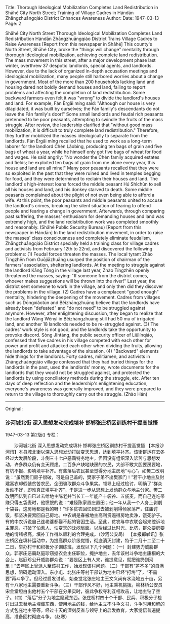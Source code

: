 Title: Thorough Ideological Mobilization Completes Land Redistribution in Shāhé City North Street; Training of Village Cadres in Hándān Zhāngzhuāngqiáo District Enhances Awareness
Author:
Date: 1947-03-13
Page: 2

Shāhé City North Street
    Thorough Ideological Mobilization Completes Land Redistribution
    Hándān Zhāngzhuāngqiáo District Trains Village Cadres to Raise Awareness
    [Report from this newspaper in Shāhé] This county's North Street, Shāhé City, broke the "things will change" mentality through thorough ideological mobilization, achieving complete land redistribution. The mass movement in this street, after a major development phase last winter, overthrew 37 despotic landlords, special agents, and landlords. However, due to the lack of organized in-depth accusation meetings and ideological mobilization, many people still harbored worries about a change in government. Most of the more than 200 households lacking land and housing dared not boldly demand houses and land, failing to report problems and affecting the completion of land redistribution. Some backward farmers even felt it was "wrong" to divide the landlord's houses and land. For example, Fán Èrgǎi míng said: "Although our house is very dilapidated, it was built by ourselves; the Fán family's descendants do not leave the Fán family's door!" Some small landlords and feudal rich peasants pretended to be poor peasants, attempting to swindle the fruits of the mass struggle. After review, the leadership clarified that "without good mass mobilization, it is difficult to truly complete land redistribution." Therefore, they further mobilized the masses ideologically to separate from the landlords. Fán Èrgǎi míng recalled that he used to work as a long-term laborer for the landlord Chén Lǎobìng, producing ten bags of grain and five bags of wheat a year, while he himself only got five bags of wheat for food and wages. He said angrily: "No wonder the Chén family acquired estates and fields; he exploited ten bags of grain from me alone every year, this house and land are all mine!" Many poor peasants recalled that they were so exploited in the past that they were ruined and lived in temples begging for food, and they were determined to reclaim their houses and land. The landlord's high-interest loans forced the middle peasant Hú Shìchūn to sell all his houses and land, and his donkey starved to death. Some middle peasants complained about the plight of not even being able to afford a wife. At this point, the poor peasants and middle peasants united to accuse the landlord's crimes, breaking the silent situation of fearing to offend people and fearing a change in government. Afterwards, through comparing past suffering, the masses' enthusiasm for demanding houses and land was extremely high, and the land redistribution work was completed smoothly and reasonably. (Shāhé Public Security Bureau)
    [Report from this newspaper in Hándān] In the land redistribution movement, in order to raise the masses' class consciousness and completely eliminate feudalism, Zhāngzhuāngqiáo District specially held a training class for village cadres and activists from February 12th to 22nd, and discovered the following problems: (1) Feudal forces threaten the masses. The local tyrant Zhào Tíngzhēn from Guōjiāzhuāng usurped the position of chairman of the farmers' association, sheltering landlords. At the meeting to struggle against the landlord Kāng Tóng in the village last year, Zhào Tíngzhēn openly threatened the masses, saying: "If someone from the district comes, whoever makes suggestions will be thrown into the river!" Last year, the district sent someone to work in the village, and only then did they discover the problems in the village. (2) Cadres have a complacent "good enough" mentality, hindering the deepening of the movement. Cadres from villages such as Dōngxiǎotūn and Běizhāngzhuāng believe that the landlords have already been "defeated" and "do not need" to be struggled against anymore. However, after enlightening discussion, they began to realize that the landlord Wáng Wényì in Běizhāngzhuāng still had 50 mu of irrigated land, and another 18 landlords needed to be re-struggled against. (3) The cadres' work style is not good, and the landlords take the opportunity to provoke discord. Sòng Jīntáng, the public security officer of Liǔlínqiáo, confessed that five cadres in his village competed with each other for power and profit and attacked each other when dividing the fruits, allowing the landlords to take advantage of the situation. (4) "Backward" elements hide things for the landlords. Forty cadres, militiamen, and activists in Zhāngzhuāngqiáo village confessed that they had buried things for the landlords in the past, used the landlords' money, wrote documents for the landlords that they would not be struggled against, and protected the landlords by using conciliatory methods during the struggle, etc. After ten days of deep reflection and the leadership's enlightening education, everyone's awareness was generally improved, and they were prepared to return to the village to thoroughly carry out the struggle. (Zhào Hán)



<hr /> 

Original: 


### 沙河城北街  深入思想发动完成填补  邯郸张庄桥区训练村干提高觉悟

1947-03-13
第2版()
专栏：

　　沙河城北街
    深入思想发动完成填补
    邯郸张庄桥区训练村干提高觉悟
    【本报沙河讯】本县城北街以深入思想发动打破变天思想，达到填平补齐。该街群运在去冬经过大发展阶段，斗倒三十七户恶霸特务地主，但因没有组织深入诉苦与思想发动，许多群众仍有变天顾虑。二百多户缺地缺房的农民，大部不敢大胆要房要地，有坑不报、影响填平补齐。有些落后农民甚至觉得分地主房地“亏心”。如樊二改明说：“虽然我们房子很破，可是自己盖的，樊家子弟不出樊家门！”若干小地主及封建富农却假装贫苦农民，企图骗取群众斗争果实。领导上经过检讨，明确了“群众发动不好，即难真正填平补齐”，于是进一步从思想上发动群众与地主分家。樊二改明回忆到自已过去给地主陈老并当长工一年能产十袋谷、五袋麦，而自己连吃带赚只得五袋麦时，他愤恨的说：“难怪陈家置庄置田；他一年从我一个人身上剥削十袋谷，这房地都是我的呀！”许多贫农回忆到过去被剥削得倾家荡产，住庙讨饭，都坚决要索回自己房地。中农胡是春被地主高利贷逼得房地卖净，饿死驴子。有的中农诉说自己连老婆都娶不起的窘困生活。至此，贫农与中农联合起来控诉地主罪恶，打破了怕惹人、怕变天的沈闷局面。以后经过比时光、比坑，群众要房要地的情绪极高，填补工作得以顺利的合理完成。（沙河公安局）
    【本报邯郸讯】张庄桥区在填补运动中，为提高群众阶级觉悟，彻底消灭封建，特于二月十二至二十二日，举办村干和积极分子训练班，发现以下几个问题：（一）封建势力威胁群众。郭家庄恶霸赵庭珍窃据农会主任职位，掩护地主，去年该村斗争地主康桐的大会上，赵庭珍公开威胁群众说：“要是区上有人来，谁提意见，就把谁扔到河里！”去年区上曾派人至该村工作，始发现该村问题。（二）干部有“差不多”的自满思想，阻碍运动深入。东小屯、北张庄等村干部认为地主已经“打垮”了，“不需要”再斗争了。但经过启发讨论，始查觉北张庄地主王文义尚有水浇地五十亩，另有十八家地主需要重新斗争。（三）干部作风不好，地主乘机挑拨。柳林桥公安员宋金堂坦白出他村五个干部在分果实时，彼此争权夺利互相攻击，让地主钻了空子。（四）“落后”分子为地主隐藏东西。张庄桥村四十个干部、民兵、积极分子检讨出过去替地主埋藏东西，使用地主的钱，给地主立不斗争文书，斗争时用和解的方式包庇地主等等。经过十天的深刻反省与领导上的启发教育，大家觉悟普遍提高，准备回村彻底斗争。（赵寒）
